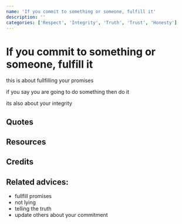 ```yaml
---
name: 'If you commit to something or someone, fulfill it'
description: ''
categories: ['Respect', 'Integrity', 'Truth', 'Trust', 'Honesty']
---
```

# If you commit to something or someone, fulfill it

this is about fullfilling your promises

if you say you are going to do something then do it

its also about your integrity

## Quotes

## Resources

## Credits

## Related advices:

- fullfill promises
- not lying
- telling the truth
- update others about your commitment
